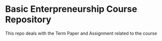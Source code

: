 # Basic Enterpreneurship Course Repository 
This repo deals with the Term Paper and Assignment related to the course 
